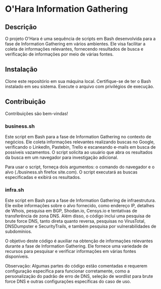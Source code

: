 # O'Hara Information Gathering
## Descrição
O projeto O'Hara é uma sequência de scripts em Bash desenvolvida para a fase de Information Gathering em vários ambientes. Ele visa facilitar a coleta de informações relevantes, fornecendo resultados de busca e verificação de informações por meio de várias fontes.

## Instalação
Clone este repositório em sua máquina local.
Certifique-se de ter o Bash instalado em seu sistema.
Execute o arquivo com privilégios de execução.

## Contribuição
Contribuições são bem-vindas!

### business.sh
Este script em Bash para a fase de Information Gathering no contexto de negócios. Ele coleta informações relevantes realizando buscas no Google, verificando o LinkedIn, Pastebin, Trello e escaneando e-mails em busca de possíveis vazamentos. O script solicita ao usuário que abra os resultados da busca em um navegador para investigação adicional.

Para usar o script, forneça dois argumentos: o comando do navegador e o alvo (./business.sh firefox site.com). O script executará as buscas especificadas e exibirá os resultados.

### infra.sh
Este script em Bash para a fase de Information Gathering de infraestrutura. Ele exibe informações sobre o alvo fornecido, como endereço IP, detalhes de Whois, pesquisa em BGP, Shodan.io, Censys.io e tentativas de transferência de zona DNS. Além disso, o código inclui uma pesquisa de brute force DNS, tanto direta quanto reversa, pesquisas no VirusTotal, DNSDumpster e SecurityTrails, e também pesquisa por vulnerabilidades de subdomínios.

O objetivo deste código é auxiliar na obtenção de informações relevantes durante a fase de Information Gathering. Ele fornece uma variedade de recursos para pesquisar e verificar informações em várias fontes disponíveis.

Observação: Algumas partes do código estão comentadas e requerem configuração específica para funcionar corretamente, como a personalização do padrão de erro de DNS, seleção de wordlist para brute force DNS e outras configurações específicas do caso de uso.
